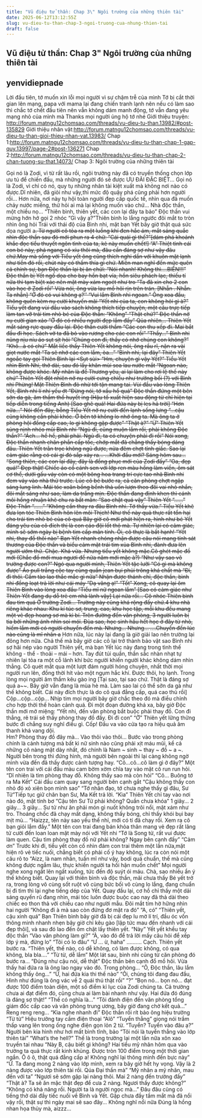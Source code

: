 ```yaml
---
title: "Vũ điệu tử thần: Chap 3\" Ngôi trường của những thiên tài"
date: 2025-06-12T13:12:55Z
slug: vu-dieu-tu-than-chap-3-ngoi-truong-cua-nhung-thien-tai
draft: false
---
```


## Vũ điệu tử thần: Chap 3" Ngôi trường của những thiên tài

## yenvidiepnade

Lời đầu tiên, tớ muốn xin lỗi mọi người vì sự chậm trễ của mình
Tớ bị cắt thời gian lên mạng, papa với mama lại đang chiến tranh lạnh nên nếu có làm sao thì chắc tớ chết đầu tiên nên vẫn không dám manh động, tớ vẫn đang yêu mạng nhỏ của mình mà 
Thanks mọi người ủng hộ tớ nhé
Giới thiệu truyện: http://forum.matngu12chomsao.com/threads/vu-dieu-tu-than.13982/#post-135829
Giới thiệu nhân vật:http://forum.matngu12chomsao.com/threads/vu-dieu-tu-than-gioi-thieu-nhan-vat.13983/
Chap 1:http://forum.matngu12chomsao.com/threads/vu-dieu-tu-than-chap-1-gap-quy.13997/page-2#post-136271
Chap 2:http://forum.matngu12chomsao.com/threads/vu-dieu-tu-than-chap-2-chan-tuong-su-that.14073/
Chap 3: Ngôi trường của những thiên tài
 
Gọi nó là Zodi, vì từ rất lâu rồi, ngôi trường này đã có truyền thống chọn lớp ưu tú để chiến đấu, mà những người đó sẽ được ƯU ĐÃI ĐẶC BIỆT...
Gọi nó là Zodi, vì chỉ có nó, quy tụ những nhân tài kiệt xuất mà không nơi nào có được.Dĩ nhiên, đã giỏi như vậy,thì  mức độ quậy phá cũng phải hơn người rồi...
Hơn nữa, nơi này tụ hội toàn người đẹp cấp quốc tế, nhìn qua đã muốn chảy nước miếng, thử hỏi ai mà lại không muốn vào chứ...
Nhà độc thần, một chiều nọ...
“Thiên bình, thiên yết, các con lại đây ta bảo” Độc thần vui mừng hớn hở gọi 2 nhóc
“Gì vậy ạ?”Thiên bình lo lắng ngước đôi mắt to tròn nhìn ông hỏi
Trái với thái độ của Bình nhi, mặt bạn Yết bây giờ thật quá sức dọa người a~~. Từ người cô tỏa ra một luồng khí đen hắc ám, mắt sáng quắc nhìn độc thần sau đó mới phun ra 4 chữ: “Cái quái gì thế?”[dám phá khoảnh khắc đọc tiểu thuyết ngôn tình của ta, kẻ này muốn chết!]
 “A” Thiệt tình cái con bé này, phá ngang có xíu thôi mà, đâu cần đáng sợ như vậy đâu chứ.May mà sống với Tiểu yết ông cũng thích nghi dần với khuôn mặt lạnh như tiền đó rồi, chút này có thấm thía gì chứ.
Miên man nghĩ đến mức quên cả chính sự, bạn Độc thần lại bị ăn chửi: “Nói nhanh! Không thì....BIẾN!!!”
Độc thần bị Yết ngố dọa cho bay hồn bạt vía, hồn siêu phách lạc, thiếu tí nữa thì tạm biệt xác nên mặt mày xám ngoét như tro
 “Ta đã xin cho 2 con vào học ở Zodi rồi” Vừa nói, ông vừa lau mồ hôi rịn trên trán. [Nhẫn . Nhẫn. Ta nhẫn]
“Ở đó có vui không ạ?’’
“Vui lắm Bình nhi ngoan.” Ông xoa đầu, không quên kèm nụ cười khuyến mãi
“Yết nhi của ta, con không hỏi gì à?” 
Tiểu yết đang vùi đầu vào sách không thích tiếp chuyện, một câu trực tiếp làm tan vỡ trái tim nhỏ bé của Độc thần: “Không”
“Thật chứ?” Độc thần nở nụ cười gian xảo “Ở đó có nhiều người đẹp lắm đấy”
Qủa nhiên...
Thiên Yết mắt sáng rực quay đầu lại. Độc thần cười thầm
“Các con thu xếp đi. Mai bắt đầu đi học. Sách vở ta đã bỏ vào rương cho các con rồi”
“Thầy...” Bình nhi nũng nịu níu áo sụt sịt hỏi “Chúng con đi, thầy có nhớ chúng con không?”
“Khô...à có chứ” Mắt liếc thấy Thiên Yết không nói, ông rầu rĩ, nặn ra vài giọt nước mắt “Ta sẽ nhớ các con lắm, òa...”
“Bình nhi, lại đây” Thiên Yết ngoắc tay gọi Thiên Bình lại
<Sụt sùi> “Hm, chuyện gì vậy Yết?”
Tiểu Yết nhìn Bình Nhi, thở dài, sau đó lấy khăn mùi soa lau nước mắt  “Ngoan nào, không được khóc. Mỹ nhân là để Thương yêu, ai lại làm cho rơi lệ thế này chứ” Thiên Yết đột nhiên nở nụ cười cưng chiều như trưởng bối (?) với Bình nhi
Phừng! 
Mặt Thiên Bình đỏ nhừ tới tận mang tai. Vùi đầu vào lòng Thiên Yết, Bình nhi lí nhí yếu ớt “Đừng nói, tớ xấu hổ quá”
Độc thần đứng một bên sởn da gà, âm thầm thổ huyết ing (Hậu tố xuất hiện sau động từ chỉ hiện tại tiếp diễn trong tiếng Anh) [Sao ghê quá! Hai đứa này bị les hả trời]
“Hơn nữa...” Nói đến đây, bỗng Tiểu Yết nở nụ cười đến lạnh sống lưng “...cậu cũng không cần phải khóc. Ở bên tớ không lo nhớ ông ta. Mà ông ta ở phòng hội đồng cấp cao, lo gì không gặp được”
“Thật à?”
“Ừ” Thiên Yết sủng nịnh nhéo mũi Bình nhi “Ngủ đi, cũng muộn lắm rồi, phải không Độc thần?”
“Ách... hề hề, phải phải. Ngủ đi, ta có chuyện phải đi rồi” Nói xong, Độc thần nhanh chân phắn cấp tốc, chớp mắt đã chẳng thấy bóng dáng đâu.
Thiên Yết trằn trọc không ngủ được, nửa đêm chợt tỉnh giấc. Sao lại cảm giác rằng có cái gi đó sắp xảy ra...
...Khởi đầu mới?
Sáng hôm sau...
“Song thiên, các con lại đây, đây là đồng phục mới của Zodi đấy”
“Oa, đẹp quá!”
Đẹp thật! Chiếc áo cổ cánh sen với lớp ren màu hồng làm viền, ôm sát cơ thể, dưới gấu váy còn có một bông hoa trang trí cực tao nhã
Bình nhi đem váy vào nhà thử trước. Lúc cô bé bước ra, cả căn phòng chợt ngập sáng lung linh.
Mái tóc xoăn bồng bềnh thả uốn lượn theo đôi vai nhỏ nhắn, đôi mắt sáng như sao, làm da trắng mịn. Độc thần đang định khen thì cánh môi hồng nhuận khẽ chu ra bất mãn: “Sao chật quá vậy”
Thiên Yết “......”
Độc Thần “......”
“Không cần thay ra đâu Bình nhi. Tớ thấy vừa.” Tiểu Yết khẽ đưa lọn tóc Thiên Bình hôn lên môi
Thịch!
Như thế này quả thực rất tổn hại cho trái tim nhỏ bé của cô quá
Bây giờ cô mới phát hiện ra, hình như bé Yết đáng yêu của cô đích thị là con cáo đội lốt thỏ mà.
Tự nhiên lại có cảm giác, mình sẽ sớm ngày bị bệnh tim cấp mãn tính.
Ôi, cô thực là bất hạnh!
“Yết nhi, thay đồ thôi nào” Bạn Yết nhanh chóng nhận được câu nói mang tính sát thương của Độc thần và biểu cảm mặt trái tim xủa Bình nhi, đành đưa lên người ướm thử.
Chậc. Khá vừa.
Nhưng tiểu yết không mặc.Cô ghét mặc đồ mới (Chắc đồ mới mua ngươi để nửa năm mới mặc à?)
 “Như vậy sao vô trường được con?”
Ngó qua người mình, Thiên Yết tặc lưỡi “Có gì mà không được”
Áo pull trắng cộc tay cùng quần jean bụi phủi trông khá chất mà
“Đi, đi thôi. Cấm tào lao thắc mắc gì nữa”
Nhận được thánh chỉ, độc thần, bình nhi đồng loạt trả lời như cái máy “Dạ vâng ạ!”
“Tốt”
Xong, cô quay lại ôm Thiên Bình vào lòng xoa đầu “Tiểu mĩ nữ ngoan lắm” [Sao có cảm giác như Thiên Yết đang dụ dỗ trẻ em nhà lành vậy]
Lại nữa rồi...
Cô nhóc Thiên bình đau tim quá
Ở trường Zodi...
Trường này cũng khá rộng đấy chứ.4 khu nhà riêng khác nhau: Khu kí túc sơ, trung, cao, khu học tập, mỗi khu đều mang một vẻ đẹp hoang sơ mà kì bí.
Trên đường đến văn phòng, 3 người luôn bị tia bởi những ánh nhìn soi mói. Đùa sao, học sinh hầu hết học ở đây từ nhỏ, hiếm lắm mới có người chuyển đến mà.
Nhưng...
Nhưng...
....Chuyển đến lúc nào cũng là mĩ nhân a~~
Hơn nữa, lúc này lại đang là giờ giải lao nên trường lại đông hơn nữa. Chả thế mà bây giờ các cô lại trở thành bảo vật sao
Bình nhi sợ hãi nép vào người Thiên yết, mà bạn Yết lúc này đang trong tình thế không - thể - thoải – mái – hơn. Tay đút túi quần, thần sắc nhàn nhạt tự nhiên lại tỏa ra một cỗ lãnh khí bức người khiến người khác không dám nhìn thẳng. Cô quét mắt qua một lượt đám người hóng chuyện, nhất thời mọi người run lên, đồng thời hít vào một ngụm hắc khí. 
 Được thôi, họ lạnh.
Trong lòng mọi người âm thầm kêu gào ing [Tại sao, tại sao chứ. Thật là đáng sợ quá a~~. Bây giờ vẫn đang là mùa hè mà. Làm sao lai có thể sởn da gà như thế không biết. Cái này đích thực là do cô quá đẳng cấp, quá cao thủ rồi]
Cộp...cộp...cộp...
Nhịp tim mọi người bây giờ chắc theo đó mà điều chỉnh cho hợp thời thế hoàn cảnh quá.
Đi một đoạn đường khá xa, bây giờ Độc thần mới mở miệng: “Yết nhi, đến văn phòng bắt buộc phải thay đồ. Con đi thẳng, rẽ trái sẽ thấy phòng thay đồ đấy. Đi đi con”
“Ờ”
Thiên yết lững thững bước đi chẳng suy nghĩ điều gì. 
Cốp!
Đầu va vào cửa tạo ra hiệu quả âm thanh khá vang dội.  
Hm?
Phòng thay đồ đây mà...
Vào thôi vào thôi...
Bước vào trong phòng chính là cảnh tượng mà bất kì nữ sinh nào cũng phải xịt máu mũi, kể cả những cô nàng mặt dày nhất, đó chính là Nam ~ sinh ~ thay ~ đồ ~ a ~.
Người bên trong thì đứng hình, mà người bên ngoài thì lại càng không ngờ mình vừa đến đã thấy được cảnh tượng hay.
“Cô...cô...cô làm gì ở đây?” Một tên con trai với cái đầu màu cam bờm xờm chĩa tay vào mặt cô run run hỏi.
“Dĩ nhiên là tìm phòng thay đỗ. Không thấy sao mà còn hỏi”
“Cô... Buông tớ ra Ma Kết” Cái đầu cam quay sang người bên cạnh gắt “Cậu không thấy con nhỏ đó xỏ xiên bọn mình sao”
“Tớ nhân đạo, tớ chưa nghe thấy gì đâu, Sư Tử”Tiếp tục giữ chân bạn Sư, Ma Kết trả lời. 
“Kìa” Thiên Yết chỉ tay vào nơi nào đó, mặt tỉnh bơ “Cậu tên Sư Tử phải không? Quần chưa khóa”
1 giây...
2 giây...
3 giây...
Sư tử như ăn phải món gì nuốt không trôi nổi, mặt xám như tro. Thoáng chốc đã chạy mất dạng, không thấy bóng, chỉ thấy khói bụi bay mịt mù...
“Haizzz, tên này sao yếu thế nhỉ, mới có tí đã chạy rồi. Xem ra cô bạn giỏi lắm đấy.” Một tên con trai đang bán khỏa thân mang vẻ đẹp rất lãng tử cười đến loan loan mặt mày nói với Yết nhi “Tớ là Song tử, rất vui được làm quen. Cậu tìm phòng thay đồ nữ phải không? Ngay bên cạnh đấy”
“Cảm ơn” Trước khi đi, tiểu yết còn cố nhìn đám con trai thêm một lần nữa,mặt hiện rõ vẻ tiếc nuối, chẳng biết có phải cố ý hay không, lúc ra còn nói một câu rõ to “Aizz, là nam nhân, tuấn mĩ như vậy, bodi quá chuẩn, thế mà cũng không được ngắm lâu, thực khiến người ta hối hận muốn chết”
Mọi người nghe xong ngất lên ngất xuống, tức đến độ suýt ói máu.
Chà, sao nhiều ẩn ý thế không biết.
Quay lại với thiên bình và độc thần, mãi chưa thấy Bé yết trở ra, trong lòng vô cùng sốt ruột vô cùng bức bối vô cùng lo lắng, đang chuẩn bị đi tìm thì lại nghe tiếng dép của Yết.
Quay đầu lại, cơ hồ chỉ thấy một dải sáng quyến rũ đang nhìn, mái tóc luôn được buộc cao nay đã thả dài theo chiếc eo thon thả với chiều cao như người mẫu. Đôi mắt tím hờ hững nhìn hai người “Không đi à mà sao còn đứng đơ mặt ra đó”
“A, có”
“Thiên yết, cậu xinh quá”
Bạn Thiên bình bây giờ đã bị cái đẹp lu mờ lí trí, đầu óc vốn thông minh nhanh nhẹn bây giờ chỉ kêu gào [lập tức mau đến nhanh với cái đẹp thôi], và sau đó lao đến ôm chặt lấy thiên yết.
“Này” Yết yết khều tay độc thần “Vào văn phòng làm gì?”
“À, vào đó để trả lời mấy câu hỏi để xếp lớp ý mà, đừng lo”
“Tôi có lo đâu”
“Ư ... ừ, haha”
..........
Cạch.
Thiên yết bước ra.
“Thiên yết, thế nào, có dễ không, có làm được không, có qua không, bla bla....”
“Từ từ, dễ lắm”
Một lát sau, bình nhi cũng từ căn phòng đó bước ra...
“Đúng như cậu nói, dễ thật”
Độc thần bên cạnh đổ mồ hôi. Vừa thấy hai đứa ra là ông lao ngay vào đó.
Trong phòng...
“Ô, Độc thần, lâu lắm không thấy ông...”
“Ừ, hai đứa kia thi thế nào”
“Ôi, chúng tôi đang  đau đầu, Hình như đúng là ông vác về 2 quái thú thật rồi”
“?”
“Bọn nó... bọn nó... đạt được 100 điểm toàn diện, một số điểm kỉ lục của Zodi chúng ta. Cả trường chưa ai đạt điểm đó, cũng chưa ai làm bài nhanh như vậy. Hai đứa đó đúng là đáng sợ thật!”
“Thế có nghĩa là...”
“Tôi đánh điện đến văn phòng tổng giám đốc cấp cao và văn phòng trung ương, bây giờ đang chờ kết quả...”
Reng reng reng...
“Kìa nghe nhanh đi” Độc thần rối rít bảo ông hiệu trưởng
“Từ từ” Hiệu trưởng tay cầm điện thoại “Alô”
“Tuyển thẳng” giọng nói trầm thấp vang lên trong ống nghe điện gọn lỏn 2 từ.
“Tuyển? Tuyển vào đâu ạ?”
Người bên kia hình như hơi mất bình tĩnh, bảo “Tôi nói là tuyển thẳng vào lớp thiên tài”
“What’s the hell?”
Thế là trong trường lại một lần nữa xôn xao truyền tai nhau “Này B, cậu biết gì không? Hai tiểu mỹ nhân hôm qua vào trường ta quả thực rất kinh khủng. Được tròn 100 điểm trong một thời gian ngắn. Ô ô ô, thật quá đẳng cấp a! Không nghĩ lại thông minh đến bực này”
“Ừ. Ta đang mong 2 nàng vào lớp mình, xem ra bây giờ hết hy vọng. Vậy là 2 nàng được vào lớp thiên tài rồi. Qúa Đại thần mà”
“Mỹ nhân a mỹ nhân, mau đến với ta”
“Ngươi sẽ sớm gặp lại nàng thôi. Mai 2 nàng đến trường đấy”
“Thật à? Ta sẽ ăn mặc thật đẹp để cưa 2 nàng. Ngươi thấy được không?”
“Không có khả năng rồi. Người ta là người ngọc mà...”
Đâu đâu cũng có tiếng thở dài đầy tiếc nuối về Bình và Yết. Gặp chưa đầy tầm mắt mà đã nổi vậy rồi, thật sự thì ngày mai sẽ sao đây...
Không nghĩ nổi nữa
Đúng là hồng nhan họa thủy mà, aizzz...